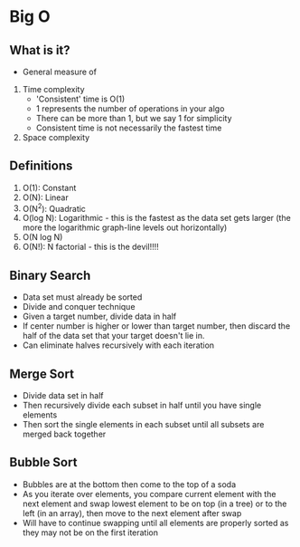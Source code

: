 # Big O

## What is it?

- General measure of

1. Time complexity
   - 'Consistent' time is O(1)
   - 1 represents the number of operations in your algo
   - There can be more than 1, but we say 1 for simplicity
   - Consistent time is not necessarily the fastest time
2. Space complexity

## Definitions

1. O(1): Constant
2. O(N): Linear
3. O(N<sup>2</sup>): Quadratic
4. O(log N): Logarithmic - this is the fastest as the data set gets larger (the more the logarithmic graph-line levels out horizontally)
5. O(N log N)
6. O(N!): N factorial - this is the devil!!!!

## Binary Search

- Data set must already be sorted
- Divide and conquer technique
- Given a target number, divide data in half
- If center number is higher or lower than target number, then discard the half of the data set that your target doesn't lie in.
- Can eliminate halves recursively with each iteration

## Merge Sort

- Divide data set in half
- Then recursively divide each subset in half until you have single elements
- Then sort the single elements in each subset until all subsets are merged back together

## Bubble Sort

- Bubbles are at the bottom then come to the top of a soda
- As you iterate over elements, you compare current element with the next element and swap lowest element to be on top (in a tree) or to the left (in an array), then move to the next element after swap
- Will have to continue swapping until all elements are properly sorted as they may not be on the first iteration
